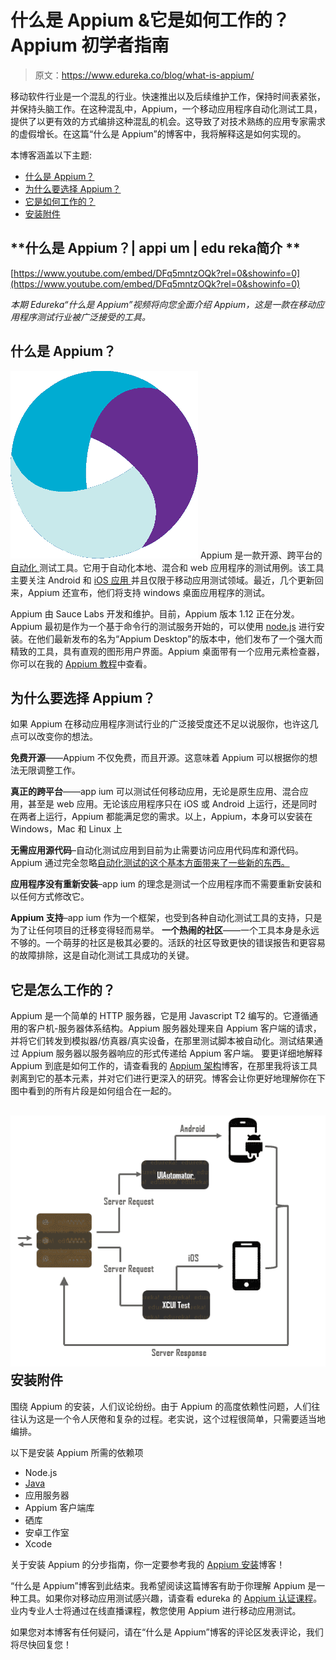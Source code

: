 # 什么是 Appium &它是如何工作的？Appium 初学者指南

> 原文：<https://www.edureka.co/blog/what-is-appium/>

移动软件行业是一个混乱的行业。快速推出以及后续维护工作，保持时间表紧张，并保持头脑工作。在这种混乱中，Appium，一个移动应用程序自动化测试工具，提供了以更有效的方式编排这种混乱的机会。这导致了对技术熟练的应用专家需求的虚假增长。在这篇“什么是 Appium”的博客中，我将解释这是如何实现的。

本博客涵盖以下主题:

*   [什么是 Appium？](#what-is-appium)
*   [为什么要选择 Appium？](#why-choose-appium)
*   [它是如何工作的？](#how-does-it-work)
*   [安装附件](#installing-appium)

## **什么是 Appium？| appi um | edu reka简介 **



[https://www.youtube.com/embed/DFq5mntzOQk?rel=0&showinfo=0](https://www.youtube.com/embed/DFq5mntzOQk?rel=0&showinfo=0)

*本期 Edureka“什么是 Appium”视频将向您全面介绍 Appium，这是一款在移动应用程序测试行业被广泛接受的工具。*

## **什么是 Appium？**

![Appium Logo - Mobile Testing Tools - Edureka](img/b232c6453e82a9b864e324591651b5c6.png) Appium 是一款开源、跨平台的 [ 自动化 ](https://www.edureka.co/blog/mobile-testing-tools/) 测试工具。它用于自动化本地、混合和 web 应用程序的测试用例。该工具主要关注 Android 和 [  iOS 应用 ](https://www.edureka.co/blog/swift-tutorial) 并且仅限于移动应用测试领域。最近，几个更新回来，Appium 还宣布，他们将支持 windows 桌面应用程序的测试。

Appium 由 Sauce Labs 开发和维护。目前，Appium 版本 1.12 正在分发。Appium 最初是作为一个基于命令行的测试服务开始的，可以使用 [node.js](https://www.edureka.co/blog/nodejs-tutorial/) 进行安装。在他们最新发布的名为“Appium Desktop”的版本中，他们发布了一个强大而精致的工具，具有直观的图形用户界面。Appium 桌面带有一个应用元素检查器，你可以在我的 [Appium 教程](https://www.edureka.co/blog/appium-tutorial/)中查看。

## **为什么要选择 Appium？**

如果 Appium 在移动应用程序测试行业的广泛接受度还不足以说服你，也许这几点可以改变你的想法。

**免费开源**——Appium 不仅免费，而且开源。这意味着 Appium 可以根据你的想法无限调整工作。

**真正的跨平台**——app ium 可以测试任何移动应用，无论是原生应用、混合应用，甚至是 web 应用。无论该应用程序只在 iOS 或 Android 上运行，还是同时在两者上运行，Appium 都能满足您的需求。以上，Appium，本身可以安装在 Windows，Mac 和 Linux 上

**无需应用源代码**–自动化测试应用到目前为止需要访问应用代码库和源代码。Appium 通过完全忽略[自动化测试的这个基本方面带来了一些新的东西。](https://www.edureka.co/blog/automation-testing-tutorial/)

**应用程序没有重新安装**–app ium 的理念是测试一个应用程序而不需要重新安装和以任何方式修改它。

**Appium 支持**–app ium 作为一个框架，也受到各种自动化测试工具的支持，只是为了让任何项目的迁移变得轻而易举。 **一个热闹的社区**——一个工具本身是永远不够的。一个萌芽的社区是极其必要的。活跃的社区导致更快的错误报告和更容易的故障排除，这是自动化测试工具成功的关键。

## **它是怎么工作的？**

Appium 是一个简单的 HTTP 服务器，它是用 Javascript T2 编写的。它遵循通用的客户机-服务器体系结构。Appium 服务器处理来自 Appium 客户端的请求，并将它们转发到模拟器/仿真器/真实设备，在那里测试脚本被自动化。测试结果通过 Appium 服务器以服务器响应的形式传递给 Appium 客户端。 要更详细地解释 Appium 到底是如何工作的，请查看我的 [Appium 架构](https://www.edureka.co/blog/appium-architecture/)博客，在那里我将该工具剥离到它的基本元素，并对它们进行更深入的研究。博客会让你更好地理解你在下图中看到的所有片段是如何组合在一起的。

## **![Appium Internal Diagram - What is Appium - edureka](img/9f0fcc490f3569baa86f719d1981fec8.png)安装附件**

围绕 Appium 的安装，人们议论纷纷。由于 Appium 的高度依赖性问题，人们往往认为这是一个令人厌倦和复杂的过程。老实说，这个过程很简单，只需要适当地编排。

以下是安装 Appium 所需的依赖项

*   Node.js
*   [Java](https://www.edureka.co/blog/java-tutorial/)
*   应用服务器
*   Appium 客户端库
*   硒库
*   安卓工作室
*   Xcode

关于安装 Appium 的分步指南，你一定要参考我的 [Appium 安装](https://www.edureka.co/blog/appium-installation/)博客！

“什么是 Appium”博客到此结束。我希望阅读这篇博客有助于你理解 Appium 是一种工具。如果你对移动应用测试感兴趣，请查看 edureka 的 [Appium 认证课程](https://www.edureka.co/appium-training-mobile-automation-testing)。业内专业人士将通过在线直播课程，教您使用 Appium 进行移动应用测试。

如果您对本博客有任何疑问，请在“什么是 Appium”博客的评论区发表评论，我们将尽快回复您！